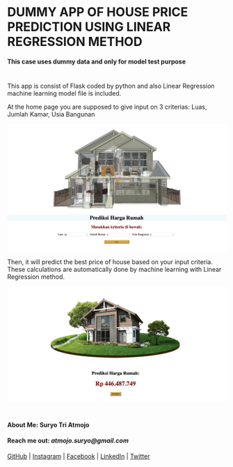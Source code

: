 # DUMMY APP OF HOUSE PRICE PREDICTION USING LINEAR REGRESSION METHOD

#### This case uses dummy data and only for model test purpose
#

This app is consist of Flask coded by python and also  Linear Regression machine learning model file is included.

At the home page you are supposed to give input on 3 criterias: Luas, Jumlah Kamar, Usia Bangunan

![rumah](images/home.png)

Then, it will predict the best price of house based on your input criteria. These calculations are automatically done by machine learning with Linear Regression method.

![done](images/prediction.png)

#
#### About Me: Suryo Tri Atmojo
#### Reach me out: _atmojo.suryo@gmail.com_

[GitHub](https://github.com/suryotriatmojo)
|
[Instagram](https://www.instagram.com/suryotriatmojo/)
|
[Facebook](https://www.facebook.com/suryo.t.atmojo)
|
[LinkedIn](https://www.linkedin.com/in/suryo-tri-atmojo-3ab69a85/)
|
[Twitter](https://twitter.com/suryota)